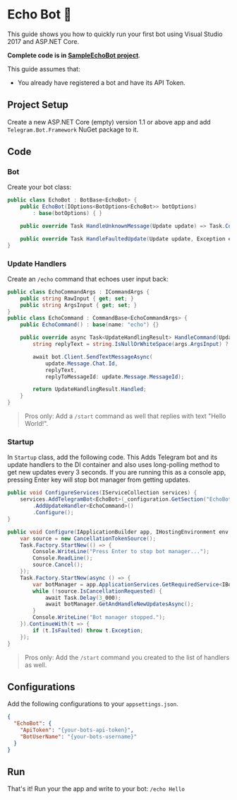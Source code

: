 # Echo Bot 🤖

This guide shows you how to quickly run your first bot using Visual Studio 2017 and ASP.NET Core.

**Complete code is in [SampleEchoBot project](../../../sample/SampleEchoBot)**.

This guide assumes that:

- You already have registered a bot and have its API Token.

## Project Setup

Create a new ASP.NET Core (empty) version 1.1 or above app and add `Telegram.Bot.Framework` NuGet package to it.

## Code

### Bot

Create your bot class:

```c#
public class EchoBot : BotBase<EchoBot> {
    public EchoBot(IOptions<BotOptions<EchoBot>> botOptions)
        : base(botOptions) { }

    public override Task HandleUnknownMessage(Update update) => Task.CompletedTask;

    public override Task HandleFaultedUpdate(Update update, Exception e) => Task.CompletedTask;
}
```

### Update Handlers

Create an `/echo` command that echoes user input back:

```c#
public class EchoCommandArgs : ICommandArgs {
    public string RawInput { get; set; }
    public string ArgsInput { get; set; }
}
public class EchoCommand : CommandBase<EchoCommandArgs> {
    public EchoCommand() : base(name: "echo") {}

    public override async Task<UpdateHandlingResult> HandleCommand(Update update, EchoCommandArgs args) {
        string replyText = string.IsNullOrWhiteSpace(args.ArgsInput) ? "Echo What?" : args.ArgsInput;

        await bot.Client.SendTextMessageAsync(
            update.Message.Chat.Id,
            replyText,
            replyToMessageId: update.Message.MessageId);

        return UpdateHandlingResult.Handled;
    }
}
```

> Pros only: Add a `/start` command as well that replies with text "Hello World!".

### Startup

In `Startup` class, add the following code. This Adds Telegram bot and its update handlers to the DI
container and also uses long-polling method to get new updates every 3 seconds. If you are running this
as a console app, pressing Enter key will stop bot manager from getting updates.

```c#
public void ConfigureServices(IServiceCollection services) {
    services.AddTelegramBot<EchoBot>(_configuration.GetSection("EchoBot"))
        .AddUpdateHandler<EchoCommand>()
        .Configure();
}

public void Configure(IApplicationBuilder app, IHostingEnvironment env, ILoggerFactory loggerFactory) {
    var source = new CancellationTokenSource();
    Task.Factory.StartNew(() => {
        Console.WriteLine("Press Enter to stop bot manager...");
        Console.ReadLine();
        source.Cancel();
    });
    Task.Factory.StartNew(async () => {
        var botManager = app.ApplicationServices.GetRequiredService<IBotManager<EchoBot>>();
        while (!source.IsCancellationRequested) {
            await Task.Delay(3_000);
            await botManager.GetAndHandleNewUpdatesAsync();
        }
        Console.WriteLine("Bot manager stopped.");
    }).ContinueWith(t => {
        if (t.IsFaulted) throw t.Exception;
    });
}
```

> Pros only: Add the `/start` command you created to the list of handlers as well.

## Configurations

Add the following configurations to your `appsettings.json`.

```json
{
  "EchoBot": {
    "ApiToken": "{your-bots-api-token}",
    "BotUserName": "{your-bots-username}"
  }
}
```

## Run

That's it! Run your the app and write to your bot: `/echo Hello`
